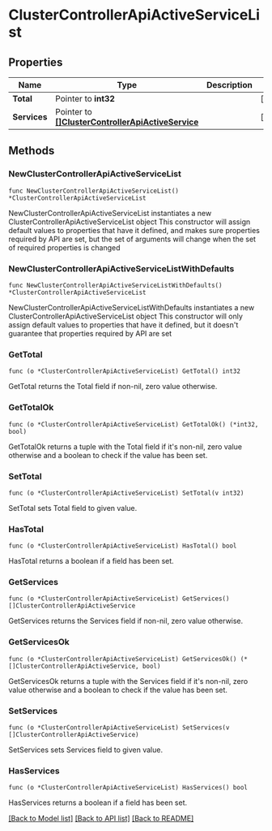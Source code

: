 # ClusterControllerApiActiveServiceList

## Properties

Name | Type | Description | Notes
------------ | ------------- | ------------- | -------------
**Total** | Pointer to **int32** |  | [optional] 
**Services** | Pointer to [**[]ClusterControllerApiActiveService**](ClusterControllerApiActiveService.md) |  | [optional] 

## Methods

### NewClusterControllerApiActiveServiceList

`func NewClusterControllerApiActiveServiceList() *ClusterControllerApiActiveServiceList`

NewClusterControllerApiActiveServiceList instantiates a new ClusterControllerApiActiveServiceList object
This constructor will assign default values to properties that have it defined,
and makes sure properties required by API are set, but the set of arguments
will change when the set of required properties is changed

### NewClusterControllerApiActiveServiceListWithDefaults

`func NewClusterControllerApiActiveServiceListWithDefaults() *ClusterControllerApiActiveServiceList`

NewClusterControllerApiActiveServiceListWithDefaults instantiates a new ClusterControllerApiActiveServiceList object
This constructor will only assign default values to properties that have it defined,
but it doesn't guarantee that properties required by API are set

### GetTotal

`func (o *ClusterControllerApiActiveServiceList) GetTotal() int32`

GetTotal returns the Total field if non-nil, zero value otherwise.

### GetTotalOk

`func (o *ClusterControllerApiActiveServiceList) GetTotalOk() (*int32, bool)`

GetTotalOk returns a tuple with the Total field if it's non-nil, zero value otherwise
and a boolean to check if the value has been set.

### SetTotal

`func (o *ClusterControllerApiActiveServiceList) SetTotal(v int32)`

SetTotal sets Total field to given value.

### HasTotal

`func (o *ClusterControllerApiActiveServiceList) HasTotal() bool`

HasTotal returns a boolean if a field has been set.

### GetServices

`func (o *ClusterControllerApiActiveServiceList) GetServices() []ClusterControllerApiActiveService`

GetServices returns the Services field if non-nil, zero value otherwise.

### GetServicesOk

`func (o *ClusterControllerApiActiveServiceList) GetServicesOk() (*[]ClusterControllerApiActiveService, bool)`

GetServicesOk returns a tuple with the Services field if it's non-nil, zero value otherwise
and a boolean to check if the value has been set.

### SetServices

`func (o *ClusterControllerApiActiveServiceList) SetServices(v []ClusterControllerApiActiveService)`

SetServices sets Services field to given value.

### HasServices

`func (o *ClusterControllerApiActiveServiceList) HasServices() bool`

HasServices returns a boolean if a field has been set.


[[Back to Model list]](../README.md#documentation-for-models) [[Back to API list]](../README.md#documentation-for-api-endpoints) [[Back to README]](../README.md)


